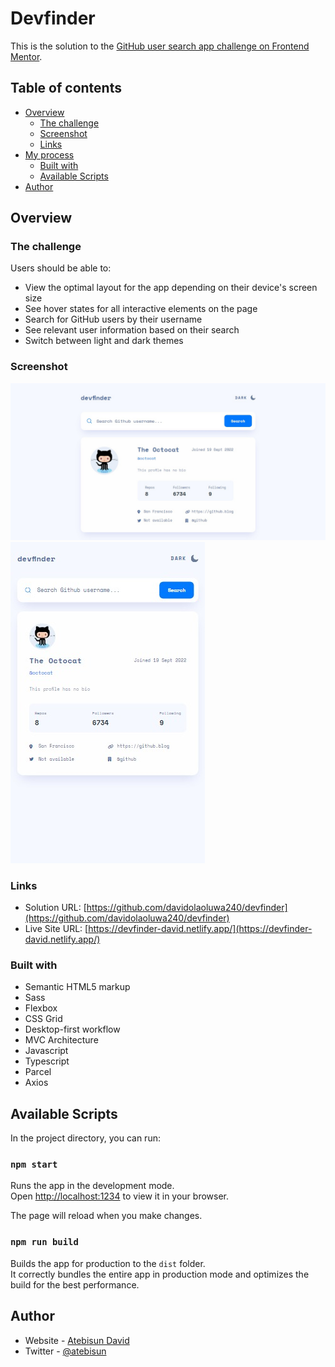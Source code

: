 # Devfinder

This is the solution to the [GitHub user search app challenge on Frontend Mentor](https://www.frontendmentor.io/challenges/github-user-search-app-Q09YOgaH6).

## Table of contents

- [Overview](#overview)
  - [The challenge](#the-challenge)
  - [Screenshot](#screenshot)
  - [Links](#links)
- [My process](#my-process)
  - [Built with](#built-with)
  - [Available Scripts](#available-scripts)
- [Author](#author)

## Overview

### The challenge

Users should be able to:

- View the optimal layout for the app depending on their device's screen size
- See hover states for all interactive elements on the page
- Search for GitHub users by their username
- See relevant user information based on their search
- Switch between light and dark themes

### Screenshot

![](./src/image/screenshot-desktop.png)
![](./src/image/screenshot-phone.png)

### Links

- Solution URL: [https://github.com/davidolaoluwa240/devfinder](https://github.com/davidolaoluwa240/devfinder)
- Live Site URL: [https://devfinder-david.netlify.app/](https://devfinder-david.netlify.app/)

### Built with

- Semantic HTML5 markup
- Sass
- Flexbox
- CSS Grid
- Desktop-first workflow
- MVC Architecture
- Javascript
- Typescript
- Parcel
- Axios

## Available Scripts

In the project directory, you can run:

### `npm start`

Runs the app in the development mode.\
Open [http://localhost:1234](http://localhost:1234) to view it in your browser.

The page will reload when you make changes.

### `npm run build`

Builds the app for production to the `dist` folder.\
It correctly bundles the entire app in production mode and optimizes the build for the best performance.

## Author

- Website - [Atebisun David](https://david-portfolio-three.vercel.app/)
- Twitter - [@atebisun](https://www.twitter.com/atebisun)
